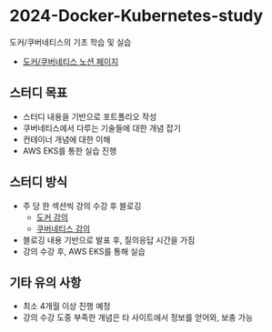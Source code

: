   # 2024-Docker-Kubernetes-study
도커/쿠버네티스의 기초 학습 및 실습

- [도커/쿠버네티스 노션 페이지](https://youthful-sociology-2db.notion.site/2024-f1de4baac7204dd5a2c68d7a67c0d5cb?pvs=4)

## 스터디 목표
- 스터디 내용을 기반으로 포트폴리오 작성
- 쿠버네티스에서 다루는 기술들에 대한 개념 잡기
- 컨테이너 개념에 대한 이해
- AWS EKS를 통한 실습 진행


## 스터디 방식
- 주 당 한 섹션씩 강의 수강 후 블로깅
    - [도커 강의](https://www.inflearn.com/course/%EA%B0%9C%EB%B0%9C%EC%9E%90%EB%A5%BC-%EC%9C%84%ED%95%9C-%EC%89%AC%EC%9A%B4-%EB%8F%84%EC%BB%A4#curriculum)
    - [쿠버네티스 강의](https://www.inflearn.com/course/%EC%BF%A0%EB%B2%84%EB%84%A4%ED%8B%B0%EC%8A%A4-%EA%B8%B0%EC%B4%88)
- 블로깅 내용 기반으로 발표 후, 질의응답 시간을 가짐
- 강의 수강 후, AWS EKS를 통해 실습

## 기타 유의 사항
- 최소 4개월 이상 진행 예정
- 강의 수강 도중 부족한 개념은 타 사이트에서 정보를 얻어와, 보충 가능
